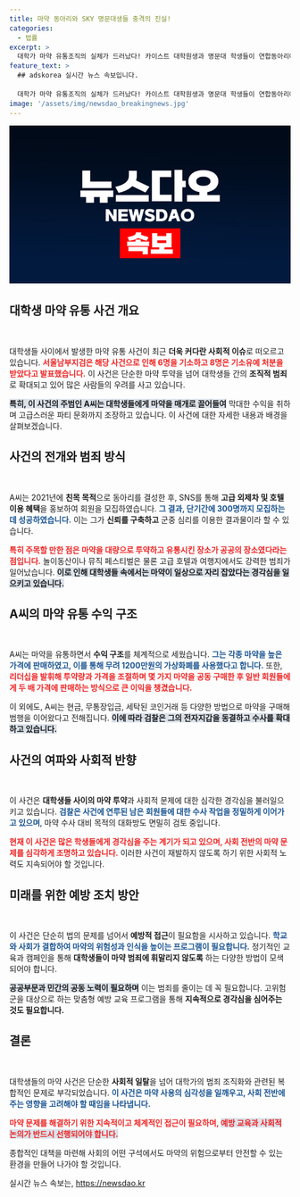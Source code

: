 ```yaml
---
title: 마약 동아리와 SKY 명문대생들 충격의 진실!
categories:
  - 법률
excerpt: >
  대학가 마약 유통조직의 실체가 드러났다! 카이스트 대학원생과 명문대 학생들이 연합동아리에서 마약을 투약하고 호화 파티를 즐긴 혐의로 검찰에 의해 기소됐다. 불법으로 얻은 수익으로 여행과 페스티벌까지 즐겼던 이들의 충격적인 전말을 확인해 보세요!
feature_text: >
  ## adskorea 실시간 뉴스 속보입니다.

  대학가 마약 유통조직의 실체가 드러났다! 카이스트 대학원생과 명문대 학생들이 연합동아리에서 마약을 투약하고 호화 파티를 즐긴 혐의로 검찰에 의해 기소됐다. 불법으로 얻은 수익으로 여행과 페스티벌까지 즐겼던 이들의 충격적인 전말을 확인해 보세요!
image: '/assets/img/newsdao_breakingnews.jpg'
---
```


<p><img src="/assets/img/newsdao_breakingnews.jpg" alt="adskorea 속보" /></p>

<h2 data-ke-size="size26">대학생 마약 유통 사건 개요</h2>

<p data-ke-size="size16">&nbsp;</p>

<p>대학생들 사이에서 발생한 마약 유통 사건이 최근 <strong>더욱 커다란 사회적 이슈</strong>로 떠오르고 있습니다. <b><span style="color: #ee2323;">서울남부지검은 해당 사건으로 인해 6명을 기소하고 8명은 기소유예 처분을 받았다고 발표했습니다.</span></b> 이 사건은 단순한 마약 투약을 넘어 대학생들 간의 <strong>조직적 범죄</strong>로 확대되고 있어 많은 사람들의 우려를 사고 있습니다. </p>

<p><b><span style="background-color: #21538527;">특히, 이 사건의 주범인 A씨는 대학생들에게 마약을 매개로 끌어들여</span></b> 막대한 수익을 취하며 고급스러운 파티 문화까지 조장하고 있습니다. 이 사건에 대한 자세한 내용과 배경을 살펴보겠습니다.</p>

<h2 data-ke-size="size26">사건의 전개와 범죄 방식</h2>

<p data-ke-size="size16">&nbsp;</p>

<p>A씨는 2021년에 <strong>친목 목적</strong>으로 동아리를 결성한 후, SNS를 통해 <strong>고급 외제차 및 호텔 이용 혜택</strong>을 홍보하여 회원을 모집하였습니다. <b><span style="color: #1a5490;">그 결과, 단기간에 300명까지 모집하는 데 성공하였습니다.</span></b> 이는 그가 <strong>신뢰를 구축하고</strong> 군중 심리를 이용한 결과물이라 할 수 있습니다. </p>

<p><b><span style="color: #ee2323;">특히 주목할 만한 점은 마약을 대량으로 투약하고 유통시킨 장소가 공공의 장소였다라는 점입니다.</span></b> 놀이동산이나 뮤직 페스티벌은 물론 고급 호텔과 여행지에서도 강력한 범죄가 일어났습니다. <b><span style="background-color: #21538527;">이로 인해 대학생들 속에서는 마약이 일상으로 자리 잡았다는 경각심을 일으키고 있습니다.</span></b></p>

<h2 data-ke-size="size26">A씨의 마약 유통 수익 구조</h2>

<p data-ke-size="size16">&nbsp;</p>

<p>A씨는 마약을 유통하면서 <strong>수익 구조</strong>를 체계적으로 세웠습니다. <b><span style="color: #1a5490;">그는 각종 마약을 높은 가격에 판매하였고, 이를 통해 무려 1200만원의 가상화폐를 사용했다고 합니다.</span></b> 또한, <b><span style="color: #ee2323;">리더십을 발휘해 투약량과 가격을 조절하며 몇 가지 마약을 공동 구매한 후 일반 회원들에게 두 배 가격에 판매하는 방식으로 큰 이익을 챙겼습니다.</span></b> </p>

<p>이 외에도, A씨는 현금, 무통장입금, 세탁된 코인거래 등 다양한 방법으로 마약을 구매해 범행을 이어왔다고 전해집니다. <b><span style="background-color: #21538527;">이에 따라 검찰은 그의 전자지갑을 동결하고 수사를 확대하고 있습니다.</span></b></p>

<h2 data-ke-size="size26">사건의 여파와 사회적 반향</h2>

<p data-ke-size="size16">&nbsp;</p>

<p>이 사건은 <strong>대학생들 사이의 마약 투약</strong>과 사회적 문제에 대한 심각한 경각심을 불러일으키고 있습니다. <b><span style="color: #1a5490;">검찰은 사건에 연루된 남은 회원들에 대한 수사 작업을 정밀하게 이어가고 있으며</span></b>, 마약 수사 대비 목적의 대화방도 면밀히 검토 중입니다. </p>

<p><b><span style="color: #ee2323;">현재 이 사건은 많은 학생들에게 경각심을 주는 계기가 되고 있으며, 사회 전반의 마약 문제를 심각하게 조명하고 있습니다.</span></b> 이러한 사건이 재발하지 않도록 하기 위한 사회적 노력도 지속되어야 할 것입니다. </p>

<h2 data-ke-size="size26">미래를 위한 예방 조치 방안</h2>

<p data-ke-size="size16">&nbsp;</p>

<p>이 사건은 단순히 법의 문제를 넘어서 <strong>예방적 접근</strong>이 필요함을 시사하고 있습니다. <b><span style="color: #1a5490;">학교와 사회가 결합하여 마약의 위험성과 인식을 높이는 프로그램이 필요합니다.</span></b> 정기적인 교육과 캠페인을 통해 <strong>대학생들이 마약 범죄에 휘말리지 않도록</strong> 하는 다양한 방법이 모색되어야 합니다.</p>

<p><b><span style="background-color: #21538527;">공공부문과 민간의 공동 노력이 필요하며</span></b> 이는 범죄를 줄이는 데 꼭 필요합니다. 고위험 군을 대상으로 하는 맞춤형 예방 교육 프로그램을 통해 <strong>지속적으로 경각심을 심어주는 것도 필요합니다.</strong></p>

<h2 data-ke-size="size26">결론</h2>

<p data-ke-size="size16">&nbsp;</p>

<p>대학생들의 마약 사건은 단순한 <strong>사회적 일탈</strong>을 넘어 대학가의 범죄 조직화와 관련된 복합적인 문제로 부각되었습니다. <b><span style="color: #1a5490;">이 사건은 마약 사용의 심각성을 일깨우고, 사회 전반에 주는 영향을 고려해야 할 때임을 나타냅니다.</span></b> </p>

<p><b><span style="color: #ee2323;">마약 문제를 해결하기 위한 지속적이고 체계적인 접근이 필요하며, <span style="background-color: #21538527;">예방 교육과 사회적 논의가 반드시 선행되어야 합니다.</span></b></span></b> </p>

<p>종합적인 대책을 마련해 사회의 어떤 구석에서도 마약의 위험으로부터 안전할 수 있는 환경을 만들어 나가야 할 것입니다.</p>
실시간 뉴스 속보는, <a href="https://newsdao.kr" rel="dofollow">https://newsdao.kr</a>


